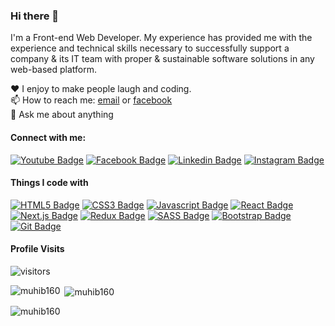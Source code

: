 ### Hi there 👋

I'm a Front-end Web Developer. My experience has provided me with the experience and technical skills necessary to successfully support a company & its IT team with proper & sustainable software solutions in any web-based platform.


♥️ I enjoy to make people laugh and coding. <br/>
📫 How to reach me: [email](muhib5532@gmail.com) or [facebook](https://www.facebook.com/muhib160) <br/>
💬 Ask me about anything <br/>


#### Connect with me:

[![Youtube Badge](https://img.shields.io/badge/YouTube-FF0000?style=for-the-badge&logo=youtube&logoColor=white)](https://www.youtube.com/channel/UCw7HsJmGF6Du7Lo3QnddvnA) [![Facebook Badge](https://img.shields.io/badge/Facebook-1877F2?style=for-the-badge&logo=facebook&logoColor=white)](https://facebook.com/muhib160) [![Linkedin Badge](https://img.shields.io/badge/LinkedIn-0077B5?style=for-the-badge&logo=linkedin&logoColor=white)](https://www.linkedin.com/in/muhib160/) [![Instagram Badge](https://img.shields.io/badge/Instagram-E4405F?style=for-the-badge&logo=instagram&logoColor=white)](https://instagram.com/muhib_160)


#### Things I code with

[![HTML5 Badge](https://img.shields.io/badge/HTML5-E34F26?style=for-the-badge&logo=html5&logoColor=white)](#)  [![CSS3 Badge](https://img.shields.io/badge/CSS3-1572B6?style=for-the-badge&logo=css3&logoColor=white)](#) [![Javascript Badge](https://img.shields.io/badge/-Javascript-F0DB4F?style=for-the-badge&labelColor=black&logo=javascript&logoColor=F0DB4F)](#)  [![React Badge](https://img.shields.io/badge/-React-61DBFB?style=for-the-badge&labelColor=black&logo=react&logoColor=61DBFB)](#) [![Next.js Badge](https://img.shields.io/badge/next.js-000000?style=for-the-badge&logo=nextdotjs&logoColor=white)](#) [![Redux Badge](https://img.shields.io/badge/Redux-593D88?style=for-the-badge&logo=redux&logoColor=white)](#)  [![SASS Badge](https://img.shields.io/badge/Sass-CC6699?style=for-the-badge&logo=sass&logoColor=white)](#)  [![Bootstrap Badge](https://img.shields.io/badge/Bootstrap-563D7C?style=for-the-badge&logo=bootstrap&logoColor=white)](#)  [![Git Badge](https://img.shields.io/badge/Git-F05032?style=for-the-badge&logo=git&logoColor=white)](#)


#### Profile Visits

![visitors](https://visitor-badge.glitch.me/badge?page_id=muhib160.muhib160)

<p><img align="left" src="https://github-readme-stats.vercel.app/api/top-langs?username=muhib160&show_icons=true&locale=en&layout=compact" alt="muhib160" /></p>

<p>&nbsp;<img align="center" src="https://github-readme-stats.vercel.app/api?username=muhib160&show_icons=true&locale=en" alt="muhib160" /></p>

<p><img align="center" src="https://github-readme-streak-stats.herokuapp.com/?user=muhib160&" alt="muhib160" /></p>
